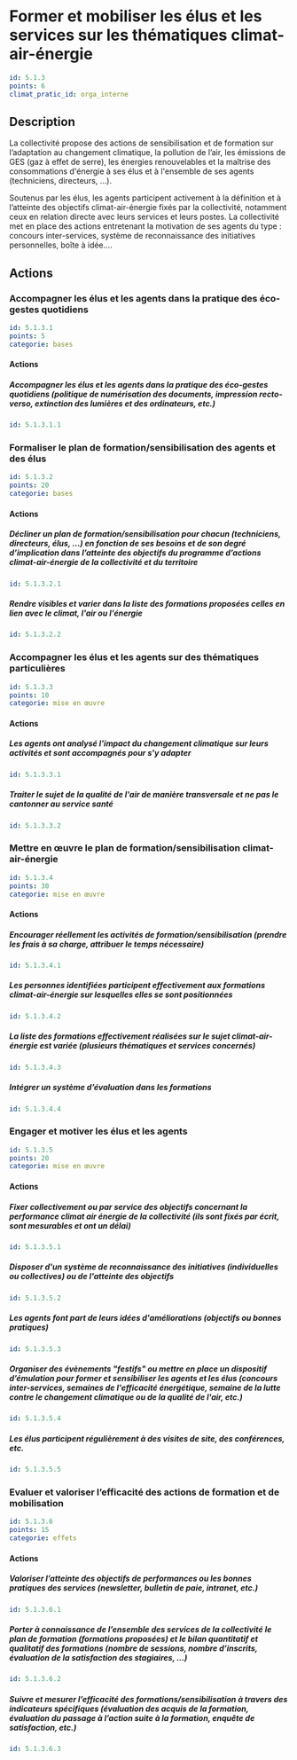 # Former et mobiliser les élus et les services sur les thématiques climat-air-énergie
```yaml
id: 5.1.3
points: 6
climat_pratic_id: orga_interne
```
## Description
La collectivité propose des actions de sensibilisation et de formation sur l’adaptation au changement climatique, la pollution de l’air, les émissions de GES (gaz à effet de serre), les énergies renouvelables et la maîtrise des consommations d'énergie à ses élus et à l'ensemble de ses agents (techniciens, directeurs, …).

Soutenus par les élus, les agents participent activement à la définition et à l’atteinte des objectifs climat-air-énergie fixés par la collectivité, notamment ceux en relation directe avec leurs services et leurs postes. 
La collectivité met en place des actions entretenant la motivation de ses agents du type : concours inter-services, système de reconnaissance des initiatives personnelles, boîte à idée….


## Actions
### Accompagner les élus et les agents dans la pratique des éco-gestes quotidiens
```yaml
id: 5.1.3.1
points: 5
categorie: bases
```
#### Actions
##### Accompagner les élus et les agents dans la pratique des éco-gestes quotidiens (politique de numérisation des documents, impression recto-verso, extinction des lumières et des ordinateurs, etc.)
```yaml
id: 5.1.3.1.1
```


### Formaliser le plan de formation/sensibilisation des agents et des élus
```yaml
id: 5.1.3.2
points: 20
categorie: bases
```
#### Actions
##### Décliner un plan de formation/sensibilisation pour chacun (techniciens, directeurs, élus, …) en fonction de ses besoins et de son degré d’implication dans l’atteinte des objectifs du programme d’actions climat-air-énergie de la collectivité et du territoire
```yaml
id: 5.1.3.2.1
```

##### Rendre visibles et varier dans la liste des formations proposées celles en lien avec le climat, l'air ou l'énergie
```yaml
id: 5.1.3.2.2
```


### Accompagner les élus et les agents sur des thématiques particulières
```yaml
id: 5.1.3.3
points: 10
categorie: mise en œuvre
```
#### Actions
##### Les agents ont analysé l'impact du changement climatique sur leurs activités et sont accompagnés pour s'y adapter
```yaml
id: 5.1.3.3.1
```

##### Traiter le sujet de la qualité de l'air de manière transversale et ne pas le cantonner au service santé
```yaml
id: 5.1.3.3.2
```


### Mettre en œuvre le plan de formation/sensibilisation climat-air-énergie
```yaml
id: 5.1.3.4
points: 30
categorie: mise en œuvre
```
#### Actions
##### Encourager réellement les activités de formation/sensibilisation (prendre les frais à sa charge, attribuer le temps nécessaire)
```yaml
id: 5.1.3.4.1
```

##### Les personnes identifiées participent effectivement aux formations climat-air-énergie sur lesquelles elles se sont positionnées
```yaml
id: 5.1.3.4.2
```

##### La liste des formations effectivement réalisées sur le sujet climat-air-énergie est variée (plusieurs thématiques et services concernés)
```yaml
id: 5.1.3.4.3
```

##### Intégrer un système d’évaluation dans les formations
```yaml
id: 5.1.3.4.4
```


### Engager et motiver les élus et les agents
```yaml
id: 5.1.3.5
points: 20
categorie: mise en œuvre
```
#### Actions
##### Fixer collectivement ou par service des objectifs concernant la performance climat air énergie de la collectivité (ils sont fixés par écrit, sont mesurables et ont un délai)
```yaml
id: 5.1.3.5.1
```

##### Disposer d'un système de reconnaissance des initiatives (individuelles ou collectives) ou de l'atteinte des objectifs
```yaml
id: 5.1.3.5.2
```

##### Les agents font part de leurs idées d'améliorations (objectifs ou bonnes pratiques)
```yaml
id: 5.1.3.5.3
```

##### Organiser des évènements "festifs" ou mettre en place un dispositif d’émulation pour former et sensibiliser les agents et les élus (concours inter-services, semaines de l'efficacité énergétique, semaine de la lutte contre le changement climatique ou de la qualité de l'air, etc.)
```yaml
id: 5.1.3.5.4
```

##### Les élus participent régulièrement à des visites de site, des conférences, etc.
```yaml
id: 5.1.3.5.5
```


### Evaluer et valoriser l’efficacité des actions de formation et de mobilisation
```yaml
id: 5.1.3.6
points: 15
categorie: effets
```
#### Actions
##### Valoriser l’atteinte des objectifs de performances ou les bonnes pratiques des services (newsletter, bulletin de paie, intranet, etc.)
```yaml
id: 5.1.3.6.1
```

##### Porter à connaissance de l’ensemble des services de la collectivité le plan de formation (formations proposées) et le bilan quantitatif et qualitatif des formations (nombre de sessions, nombre d’inscrits, évaluation de la satisfaction des stagiaires, ...)
```yaml
id: 5.1.3.6.2
```

##### Suivre et mesurer l’efficacité des formations/sensibilisation à travers des indicateurs spécifiques (évaluation des acquis de la formation, évaluation du passage à l’action suite à la formation, enquête de satisfaction, etc.)
```yaml
id: 5.1.3.6.3
```
